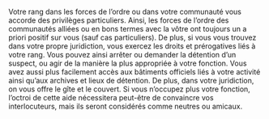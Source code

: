 ﻿---
id: background_lawman_fr.md#aptitude--position-dautorité
name: "Aptitude : Position d'autorité"
---
Votre rang dans les forces de l’ordre ou dans votre communauté vous accorde des privilèges particuliers. Ainsi, les forces de l’ordre des communautés alliées ou en bons termes avec la vôtre ont toujours un a priori positif sur vous (sauf cas particuliers). De plus, si vous vous trouvez dans votre propre juridiction, vous exercez les droits et prérogatives liés à votre rang. Vous pouvez ainsi arrêter ou demander la détention d’un suspect, ou agir de la manière la plus appropriée à votre fonction. Vous avez aussi plus facilement accès aux bâtiments officiels liés à votre activité ainsi qu’aux archives et lieux de détention. De plus, dans votre juridiction, on vous offre le gîte et le couvert. Si vous n’occupez plus votre fonction, l’octroi de cette aide nécessitera peut-être de convaincre vos interlocuteurs, mais ils seront considérés comme neutres ou amicaux.

